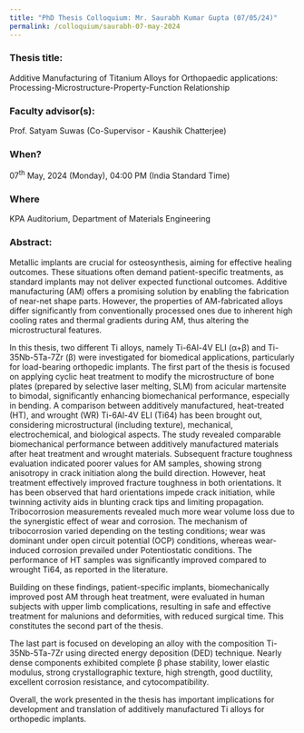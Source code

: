 ```yaml
---
title: "PhD Thesis Colloquium: Mr. Saurabh Kumar Gupta (07/05/24)"
permalink: /colloquium/saurabh-07-may-2024
---
```

### Thesis title:
Additive Manufacturing of Titanium Alloys for Orthopaedic applications: Processing-Microstructure-Property-Function Relationship

### Faculty advisor(s):
Prof. Satyam Suwas (Co-Supervisor - Kaushik Chatterjee)

### When?
07<sup>th</sup> May, 2024 (Monday), 04:00 PM (India Standard Time)

### Where
KPA Auditorium, Department of Materials Engineering

### Abstract:
Metallic implants are crucial for osteosynthesis, aiming for effective healing outcomes. These situations often demand patient-specific treatments, as standard implants may not deliver expected functional outcomes. Additive manufacturing (AM) offers a promising solution by enabling the fabrication of near-net shape parts. However, the properties of AM-fabricated alloys differ significantly from conventionally processed ones due to inherent high cooling rates and thermal gradients during AM, thus altering the microstructural features. 
 
In this thesis, two different Ti alloys, namely Ti-6Al-4V ELI (α+β) and Ti-35Nb-5Ta-7Zr (β) were investigated for biomedical applications, particularly for load-bearing orthopedic implants. The first part of the thesis is focused on applying cyclic heat treatment to modify the microstructure of bone plates (prepared by selective laser melting, SLM) from acicular martensite to bimodal, significantly enhancing biomechanical performance, especially in bending. A comparison between additively manufactured, heat-treated (HT), and wrought (WR) Ti-6Al-4V ELI (Ti64) has been brought out, considering microstructural (including texture), mechanical, electrochemical, and biological aspects. The study revealed comparable biomechanical performance between additively manufactured materials after heat treatment and wrought materials. Subsequent fracture toughness evaluation indicated poorer values for AM samples, showing strong anisotropy in crack initiation along the build direction. However, heat treatment effectively improved fracture toughness in both orientations. It has been observed that hard orientations impede crack initiation, while twinning activity aids in blunting crack tips and limiting propagation. Tribocorrosion measurements revealed much more wear volume loss due to the synergistic effect of wear and corrosion. The mechanism of tribocorrosion varied depending on the testing conditions; wear was dominant under open circuit potential (OCP) conditions, whereas wear-induced corrosion prevailed under Potentiostatic conditions. The performance of HT samples was significantly improved compared to wrought Ti64, as reported in the literature. 
 
Building on these findings, patient-specific implants, biomechanically improved post AM through heat treatment, were evaluated in human subjects with upper limb complications, resulting in safe and effective treatment for malunions and deformities, with reduced surgical time. This constitutes the second part of the thesis. 
 
The last part is focused on developing an alloy with the composition Ti-35Nb-5Ta-7Zr using directed energy deposition (DED) technique. Nearly dense components exhibited complete β phase stability, lower elastic modulus, strong crystallographic texture, high strength, good ductility, excellent corrosion resistance, and cytocompatibility. 
 
Overall, the work presented in the thesis has important implications for development and translation of additively manufactured Ti alloys for orthopedic implants. 